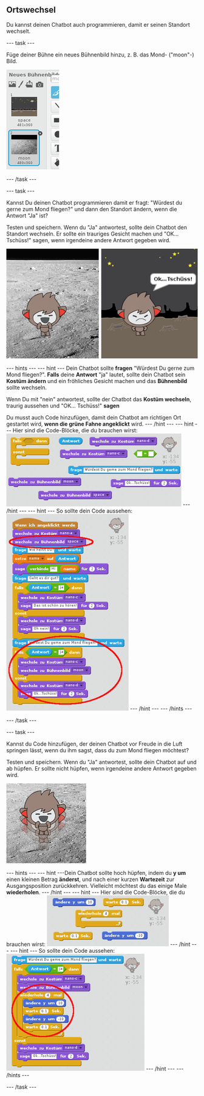 ## Ortswechsel

Du kannst deinen Chatbot auch programmieren, damit er seinen Standort wechselt.

\--- task \---

Füge deiner Bühne ein neues Bühnenbild hinzu, z. B. das Mond- ("moon"-) Bild.

![Ein Mond-Bühnenbild hinzufügen](images/chatbot-moon.png)

\--- /task \---

\--- task \---

Kannst Du deinen Chatbot programmieren damit er fragt: "Würdest du gerne zum Mond fliegen?" und dann den Standort ändern, wenn die Antwort "Ja" ist?

Testen und speichern. Wenn du "Ja" antwortest, sollte dein Chatbot den Standort wechseln. Er sollte ein trauriges Gesicht machen und "OK... Tschüss!" sagen, wenn irgendeine andere Antwort gegeben wird.

![Ein Bühnenbild wechseln und ausprobieren](images/chatbot-backdrop-test.png)

\--- hints \--- \--- hint \--- Dein Chatbot sollte **fragen** "Würdest Du gerne zum Mond fliegen?". **Falls** deine **Antwort** "ja" lautet, sollte dein Chatbot sein **Kostüm ändern** und ein fröhliches Gesicht machen und das **Bühnenbild** sollte wechseln.

Wenn Du mit "nein" antwortest, sollte der Chatbot das **Kostüm wechseln**, traurig aussehen und "OK... Tschüss!" **sagen**

Du musst auch Code hinzufügen, damit dein Chatbot am richtigen Ort gestartet wird, **wenn die grüne Fahne angeklickt** wird. \--- /hint \--- \--- hint \--- Hier sind die Code-Blöcke, die du brauchen wirst: ![Blocks for changing the backdrop](images/chatbot-backdrop-blocks.png) \--- /hint \--- \--- hint \--- So sollte dein Code aussehen: ![Code for changing the backdrop](images/chatbot-backdrop-code.png) \--- /hint \--- \--- /hints \---

\--- /task \---

\--- task \---

Kannst du Code hinzufügen, der deinen Chatbot vor Freude in die Luft springen lässt, wenn du ihm sagst, dass du zum Mond fliegen möchtest?

Testen und speichern. Wenn du "Ja" antwortest, sollte dein Chatbot auf und ab hüpfen. Er sollte nicht hüpfen, wenn irgendeine andere Antwort gegeben wird.

![Einen springenden ChatBot testen](images/chatbot-jump-test.png)

\--- hints \--- \--- hint \---Dein Chatbot sollte hoch hüpfen, indem du **y um** einen kleinen Betrag **änderst**, und nach einer kurzen **Wartezeit** zur Ausgangsposition zurückkehren. Vielleicht möchtest du das einige Male **wiederholen**. \--- /hint \--- \--- hint \--- Hier sind die Code-Blöcke, die du brauchen wirst: ![Blocks for a jumping ChatBot](images/chatbot-jump-blocks.png) \--- /hint \--- \--- hint \--- So sollte dein Code aussehen: ![Code for a jumping ChatBot](images/chatbot-jump-code.png) \--- /hint \--- \--- /hints \---

\--- /task \---